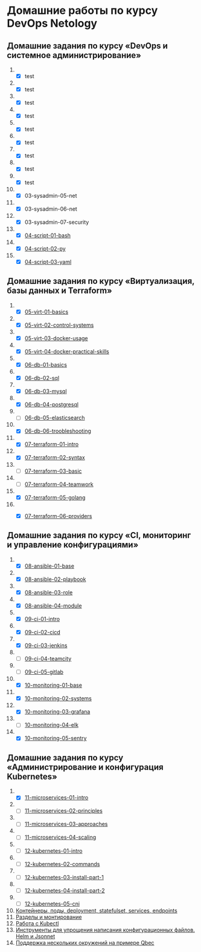 # Домашние работы по курсу DevOps Netology
## Домашние задания по курсу «DevOps и системное администрирование»
1. - [x] test  
2. - [x] test
3. - [x] test
4. - [x] test
5. - [x] test
6. - [x] test
7. - [x] test
8. - [x] test
9. - [x] test
10. - [x] 03-sysadmin-05-net
11. - [x] 03-sysadmin-06-net
12. - [x] 03-sysadmin-07-security
13. - [x] [04-script-01-bash](https://github.com/Ecriptor/devops-netology/tree/master/homeworks/04-script-01-bash)
14. - [x] [04-script-02-py](https://github.com/Ecriptor/devops-netology/tree/master/homeworks/04-script-02-py)
15. - [x] [04-script-03-yaml](https://github.com/Ecriptor/devops-netology/tree/master/homeworks/04-script-03-yaml)

## Домашние задания по курсу «Виртуализация, базы данных и Terraform»
1. - [x] [05-virt-01-basics](https://github.com/Ecriptor/devops-netology/tree/master/homeworks/05-virt-01-basics)
2. - [x] [05-virt-02-control-systems](https://github.com/Ecriptor/devops-netology/tree/master/homeworks/05-virt-02-control-systems)
3. - [x] [05-virt-03-docker-usage](https://github.com/Ecriptor/devops-netology/tree/master/homeworks/05-virt-03-docker-usage)
4. - [x] [05-virt-04-docker-practical-skills](https://github.com/Ecriptor/devops-netology/tree/master/homeworks/05-virt-04-docker-practical-skills)
5. - [x] [06-db-01-basics](https://github.com/Ecriptor/devops-netology/tree/master/homeworks/06-db-01-basics)
6. - [x] [06-db-02-sql](https://github.com/Ecriptor/devops-netology/tree/master/homeworks/06-db-02-sql)
7. - [x] [06-db-03-mysql](https://github.com/Ecriptor/devops-netology/tree/master/homeworks/06-db-03-mysql)
8. - [x] [06-db-04-postgresql](https://github.com/Ecriptor/devops-netology/tree/master/homeworks/06-db-04-postgresql)
9. - [ ] [06-db-05-elasticsearch](https://github.com/Ecriptor/devops-netology/tree/master/homeworks/06-db-05-elasticsearch)
10. - [x] [06-db-06-troobleshooting](https://github.com/Ecriptor/devops-netology/tree/master/homeworks/06-db-06-troobleshooting)
11. - [x] [07-terraform-01-intro](https://github.com/Ecriptor/devops-netology/tree/master/homeworks/07-terraform-01-intro)
12. - [x] [07-terraform-02-syntax](https://github.com/Ecriptor/devops-netology/tree/master/homeworks/07-terraform-02-syntax)
13. - [ ] [07-terraform-03-basic](https://github.com/Ecriptor/devops-netology/tree/master/homeworks/07-terraform-03-basic)
14. - [ ] [07-terraform-04-teamwork](https://github.com/Ecriptor/devops-netology/tree/master/homeworks/07-terraform-04-teamwork)
15. - [x] [07-terraform-05-golang](https://github.com/Ecriptor/devops-netology/tree/master/homeworks/07-terraform-05-golang)
16. - [x] [07-terraform-06-providers](https://github.com/Ecriptor/devops-netology/tree/master/homeworks/07-terraform-06-providers)


## Домашние задания по курсу «CI, мониторинг и управление конфигурациями»
1. - [x] [08-ansible-01-base](https://github.com/Ecriptor/devops-netology/tree/master/homeworks/08-ansible-01-base)
2. - [x] [08-ansible-02-playbook](https://github.com/Ecriptor/devops-netology/tree/master/homeworks/08-ansible-02-playbook)
3. - [x] [08-ansible-03-role](https://github.com/Ecriptor/devops-netology/tree/master/homeworks/08-ansible-03-role)
4. - [x] [08-ansible-04-module](https://github.com/Ecriptor/devops-netology/tree/master/homeworks/08-ansible-04-module)
5. - [x] [09-ci-01-intro](https://github.com/Ecriptor/devops-netology/tree/master/homeworks/09-ci-01-intro)
6. - [x] [09-ci-02-cicd](https://github.com/Ecriptor/devops-netology/tree/master/homeworks/09-ci-02-cicd)
7. - [x] [09-ci-03-jenkins](https://github.com/Ecriptor/devops-netology/tree/master/homeworks/09-ci-03-jenkins)
8. - [ ] [09-ci-04-teamcity](https://github.com/Ecriptor/devops-netology/tree/master/homeworks/09-ci-04-teamcity) 
9. - [ ] [09-ci-05-gitlab](https://github.com/Ecriptor/devops-netology/tree/master/homeworks/09-ci-05-gitlab)
10. - [x] [10-monitoring-01-base](https://github.com/netology-code/mnt-homeworks/tree/master/10-monitoring-01-base)
11. - [x] [10-monitoring-02-systems](https://github.com/Ecriptor/devops-netology/tree/master/homeworks/10-monitoring-02-systems)
12. - [x] [10-monitoring-03-grafana](https://github.com/Ecriptor/devops-netology/tree/master/homeworks/10-monitoring-03-grafana)
14. - [ ] [10-monitoring-04-elk](https://github.com/Ecriptor/devops-netology/tree/master/homeworks/10-monitoring-04-elk)
15. - [x] [10-monitoring-05-sentry](https://github.com/Ecriptor/devops-netology/tree/master/homeworks/10-monitoring-05-sentry)
## Домашние задания по курсу «Администрирование и конфигурация Kubernetes»
1. - [x] [11-microservices-01-intro](https://github.com/Ecriptor/devops-netology/tree/master/homeworks/11-microservices-01-intro)
2. - [ ] [11-microservices-02-principles](https://github.com/Ecriptor/devops-netology/tree/master/homeworks/11-microservices-02-principles)
3. - [ ] [11-microservices-03-approaches](https://github.com/Ecriptor/devops-netology/tree/master/homeworks/11-microservices-03-approaches)
4. - [ ] [11-microservices-04-scaling](https://github.com/Ecriptor/devops-netology/tree/master/homeworks/11-microservices-04-scaling)
5. - [ ] [12-kubernetes-01-intro](https://github.com/Ecriptor/devops-netology/tree/master/homeworks/12-kubernetes-01-intro)
6. - [ ] [12-kubernetes-02-commands](https://github.com/Ecriptor/devops-netology/tree/master/homeworks/12-kubernetes-02-commands)
7. - [ ] [12-kubernetes-03-install-part-1](https://github.com/Ecriptor/devops-netology/tree/master/homeworks/12-kubernetes-03-install-part-1)
8. - [ ] [12-kubernetes-04-install-part-2](https://github.com/Ecriptor/devops-netology/tree/master/homeworks/12-kubernetes-04-install-part-2)
9. - [ ] [12-kubernetes-05-cni](https://github.com/Ecriptor/devops-netology/tree/master/homeworks/12-kubernetes-05-cni)

10. [Контейнеры, поды, deployment, statefulset, services, endpoints]()
11. [Разделы и монтирование]()
12. [Работа c Kubectl]()
13. [Инструменты для упрощения написания конфигурационных файлов. Helm и Jsonnet]()
14. [Поддержка нескольких окружений на примере Qbec]()
